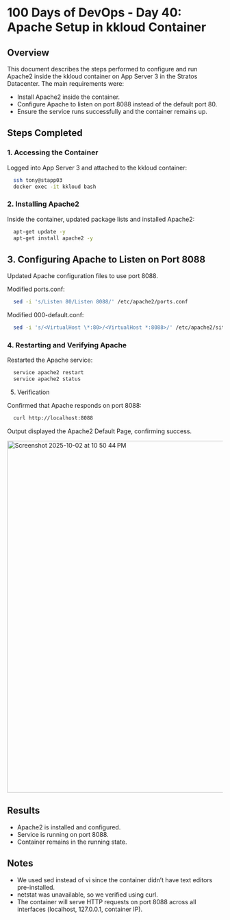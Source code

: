 # 100 Days of DevOps - Day 40: Apache Setup in kkloud Container

## Overview
This document describes the steps performed to configure and run Apache2 inside the kkloud container on App Server 3 in the Stratos Datacenter.
The main requirements were:

 - Install Apache2 inside the container.
 - Configure Apache to listen on port 8088 instead of the default port 80.
 - Ensure the service runs successfully and the container remains up.

## Steps Completed

### 1. Accessing the Container

Logged into App Server 3 and attached to the kkloud container:
```bash
  ssh tony@stapp03
  docker exec -it kkloud bash
```

### 2. Installing Apache2

Inside the container, updated package lists and installed Apache2:
```bash
  apt-get update -y
  apt-get install apache2 -y
```

## 3. Configuring Apache to Listen on Port 8088

Updated Apache configuration files to use port 8088.

Modified ports.conf:
```bash
  sed -i 's/Listen 80/Listen 8088/' /etc/apache2/ports.conf
```
Modified 000-default.conf:
```bash
  sed -i 's/<VirtualHost \*:80>/<VirtualHost *:8088>/' /etc/apache2/sites-available/000-default.conf
```

### 4. Restarting and Verifying Apache

Restarted the Apache service:
```bash
  service apache2 restart
  service apache2 status
```

5. Verification

Confirmed that Apache responds on port 8088:
```bash
  curl http://localhost:8088
```
Output displayed the Apache2 Default Page, confirming success. 

<img width="1748" height="820" alt="Screenshot 2025-10-02 at 10 50 44 PM" src="https://github.com/user-attachments/assets/17aab1bd-9334-4e3e-9618-8f61f6e47e7a" />


## Results

 - Apache2 is installed and configured.
 - Service is running on port 8088.
 - Container remains in the running state.

## Notes

- We used sed instead of vi since the container didn’t have text editors pre-installed.
- netstat was unavailable, so we verified using curl.
- The container will serve HTTP requests on port 8088 across all interfaces (localhost, 127.0.0.1, container IP).

